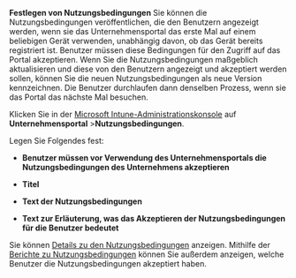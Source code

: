 **Festlegen von Nutzungsbedingungen** Sie können die Nutzungsbedingungen veröffentlichen, die den Benutzern angezeigt werden, wenn sie das Unternehmensportal das erste Mal auf einem beliebigen Gerät verwenden, unabhängig davon, ob das Gerät bereits registriert ist. Benutzer müssen diese Bedingungen für den Zugriff auf das Portal akzeptieren. Wenn Sie die Nutzungsbedingungen maßgeblich aktualisieren und diese von den Benutzern angezeigt und akzeptiert werden sollen, können Sie die neuen Nutzungsbedingungen als neue Version kennzeichnen. Die Benutzer durchlaufen dann denselben Prozess, wenn sie das Portal das nächste Mal besuchen.

Klicken Sie in der [Microsoft Intune-Administrationskonsole](http://manage.microsoft.com) auf **Unternehmensportal** &gt;**Nutzungsbedingungen**.

Legen Sie Folgendes fest:

-   **Benutzer müssen vor Verwendung des Unternehmensportals die Nutzungsbedingungen des Unternehmens akzeptieren**

-   **Titel**

-   **Text der Nutzungsbedingungen**

-   **Text zur Erläuterung, was das Akzeptieren der Nutzungsbedingungen für die Benutzer bedeutet**

Sie können [Details zu den Nutzungsbedingungen](https://technet.microsoft.com/library/mt405893.aspx) anzeigen.  Mithilfe der [Berichte zu Nutzungsbedingungen](https://technet.microsoft.com/library/dn646977.aspx) können Sie außerdem anzeigen, welche Benutzer die Nutzungsbedingungen akzeptiert haben.



<!--HONumber=Jul16_HO3-->


